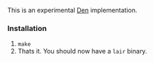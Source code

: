 This is an experimental [Den](http://wiki.xxiivv.com/den) implementation.

### Installation

1. `make`
1. Thats it. You should now have a `lair` binary.
